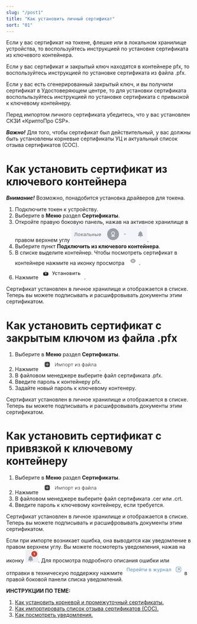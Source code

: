 ```yaml
---
slug: "/post1"
title: "Как установить личный сертификат"
sort: "01"
---
```


Если у вас сертификат на токене, флешке или в локальном хранилище устройства, то воспользуйтесь инструкцией по установке сертификата из ключевого контейнера.

Если у вас сертификат и закрытый ключ находятся в контейнере pfx, то воспользуйтесь инструкцией по установке сертификата из файла .pfx.

Если у вас есть сгенерированный закрытый ключ, и вы получили сертификат в Удостоверяющем центре, то для установки сертификата воспольльзуйтесь инструкцией по установке сертификата с привызкой к ключевому контейнеру.

Перед импортом личного сертификата убедитесь, что у вас установлен СКЗИ «КриптоПро CSP».

***Важно!*** Для того, чтобы сертификат был действительный, у вас должны быть установлены корневые сертификаты УЦ и актуальный список отзыва сертификатов (СОС).


# Как установить сертификат из ключевого контейнера

***Внимание!*** Возможно, понадобится установка драйверов для токена.

1. Подключите токен к устройству.
2. Выберите в **Меню** раздел **Сертификаты**.
3. Откройте правую боковую панель, нажав на активное хранилище в правом верхнем углу ![select-store-button.jpg](./images/select-store-button.jpg "Активное хранилище сертификатов").
4. Выберите  пункт **Подключить из ключевого контейнера**.
5. В списке выделите контейнер. Чтобы посмотреть сертификат в контейнере нажмите на иконку просмотра ![view-icon.png](./images/view-icon.png).
6. Нажмите ![install-button.jpg](./images/install-button.jpg "Установить").

Сертификат установлен в личное хранилище и отображается в списке. Теперь вы можете подписывать и расшифровывать документы этим сертификатом.

# Как установить сертификат с закрытым ключом из файла .pfx

1. Выберите в **Меню** раздел **Сертификаты**.
2. Нажмите ![import-from-file.jpg](./images/import-from-file.jpg "Импорт из файла").
3. В файловом менеджере выберите файл сертификата .pfx.
4. Введите пароль к контейнеру pfx.
5. Задайте новый пароль к ключевому контенеру.

Сертификат установлен в личное хранилище и отображается в списке. Теперь вы можете подписывать и расшифровывать документы этим сертификатом.

# Как установить сертификат с  привязкой к ключевому контейнеру

1. Выберите в **Меню** раздел **Сертификаты**.
2. Нажмите ![import-from-file.jpg](./images/import-from-file.jpg "Импорт из файла").
3. В файловом менеджере выберите файл сертификата .cer или .crt.
4. Введите пароль к ключевому контейнеру, если требуется.

Сертификат установлен в личное хранилище и отображается в списке. Теперь вы можете подписывать и расшифровывать документы этим сертификатом.

Если при импорте возникает ошибка, она выводится как уведомление в правом верхнем углу. Вы можете посмотерть уведомления, нажав на иконку ![notifications-button.jpg](./images/notifications-button.jpg "События"). Для просмотра подробного описания ошибки или отправки в техническую поддержку нажмите ![to-log-button.jpg](./images/to-log-button.jpg "Перейти в журнал") в правой боковой панели списка уведомлений.

**ИНСТРУКЦИИ ПО ТЕМЕ:**  

1. [Как установить корневой и промежуточный сертификаты.](https://docs.cryptoarm.ru/v3.0-Beta/005-certs/import-UC-certs)  
2. [Как импортировать список отзыва сертификатов (СОС).](https://docs.cryptoarm.ru/v3.0-Beta/005-certs/import-crl)  
3. [Как посмотреть уведомления.](https://docs.cryptoarm.ru/v3.0-Beta/007-cryptoarm/notifications)  